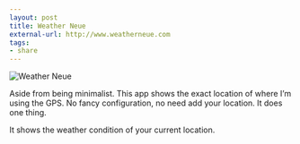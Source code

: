 ```yaml
---
layout: post
title: Weather Neue
external-url: http://www.weatherneue.com
tags:
- share
---
```

![Weather Neue](http://images.sayzlim.net/2012/07/weather_neue.jpg "Weather Neue")

Aside from being minimalist. This app shows the exact location of where I’m using the GPS. No fancy configuration, no need add your location. It does one thing.

It shows the weather condition of your current location.
